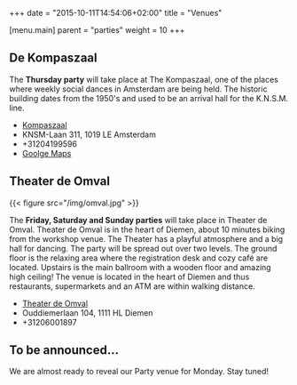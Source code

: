 +++
date = "2015-10-11T14:54:06+02:00"
title = "Venues"

[menu.main]
parent = "parties"
weight = 10
+++

## De Kompaszaal

The **Thursday party** will take place at The Kompaszaal, one of the places where
weekly social dances in Amsterdam are being held. The historic building dates
from the 1950's and used to be an arrival hall for the K.N.S.M. line.

* [Kompaszaal](http://www.kompaszaal.nl)
* KNSM-Laan 311, 1019 LE Amsterdam
* +31204199596
* [Goolge Maps](https://www.google.com/maps?ll=52.377095,4.94013&z=15&t=m&hl=nl-NL&gl=NL&mapclient=embed&cid=5466954431786014102)

## Theater de Omval

{{< figure src="/img/omval.jpg" >}}

The **Friday, Saturday and Sunday parties** will take place in Theater de Omval.
Theater de Omval is in the heart of Diemen, about 10 minutes biking from the
workshop venue. The Theater has a playful atmosphere and a big hall for dancing.
The party will be spread out over two levels. The ground floor is the relaxing
area where the registration desk and cozy café are located. Upstairs is the
main ballroom with a wooden floor and amazing high ceiling! The venue is
located in the heart of Diemen and thus restaurants, supermarkets and an ATM are
within walking distance.

* [Theater de Omval](http://www.theaterdeomval.nl)
* Ouddiemerlaan 104, 1111 HL Diemen
* +31206001897

## To be announced...

We are almost ready to reveal our Party venue for Monday. Stay tuned!
